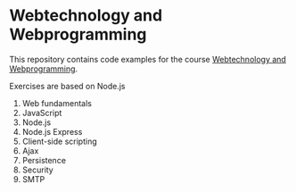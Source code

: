 # Webtechnology and Webprogramming
This repository contains code examples for the course [Webtechnology and Webprogramming](https://onderwijsaanbod.kuleuven.be/2016/syllabi/v/e/B3164VE.htm#activetab=doelstellingen_idp3209216).

Exercises are based on Node.js

1. Web fundamentals
2. JavaScript
3. Node.js
4. Node.js Express
5. Client-side scripting
6. Ajax
7. Persistence
8. Security
9. SMTP
